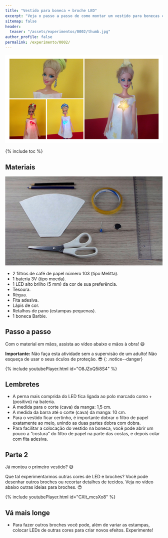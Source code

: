 ```yaml
---
title: "Vestido para boneca + broche LED"
excerpt: "Veja o passo a passo de como montar um vestido para bonecas com broche iluminado por LED."
sitemap: false
header: 
  teaser: "/assets/experimentos/0002/thumb.jpg" 
author_profile: false
permalink: /experimento/0002/
---
```

![Vestido para boneca + broche LED](/assets/experimentos/0002/thumb.jpg)

{% include toc %}

## Materiais
![Materiais para a para boneca + broche LED](/assets/experimentos/0002/materiais.jpg)
* 2 filtros de café de papel número 103 (tipo Melitta).
* 1 bateria 3V (tipo moeda).
* 1 LED alto brilho (5 mm) da cor de sua preferência. 
* Tesoura.
* Régua.
* Fita adesiva.
* Lápis de cor.
* Retalhos de pano (estampas pequenas). 
* 1 boneca Barbie.

## Passo a passo
Com o material em mãos, assista ao vídeo abaixo e mãos à obra! :smile:

**Importante:** Não faça esta atividade sem a supervisão de um adulto! Não esqueça de usar o seus óculos de proteção. :sunglasses:
{: .notice--danger}

{% include youtubePlayer.html id="O8JZoQ5i8S4" %}

## Lembretes
* A perna mais comprida do LED fica ligada ao polo marcado como + (positivo) na bateria.
* A medida para o corte (cava) da manga: 1,5 cm.
* A medida da barra até o corte (cava) da manga: 10 cm.
* Para o vestido ficar certinho, é importante dobrar o filtro de papel exatamente ao meio, unindo as duas partes dobra com dobra.
* Para facilitar a colocação do vestido na boneca, você pode abrir um pouco a “costura” do filtro de papel na parte das costas, e depois colar com fita adesiva.

## Parte 2
Já montou o primeiro vestido? :sweat_smile:

Que tal experimentarmos outras cores de LED e broches? Você pode desenhar outros broches ou recortar detalhes de tecidos. Veja no vídeo abaixo outras ideias para broches. :heart_eyes:

{% include youtubePlayer.html id="CXlt_mcsXo8" %}

## Vá mais longe
* Para fazer outros broches você pode, além de variar as estampas, colocar LEDs de outras cores para criar novos efeitos. Experimente!
 
  
